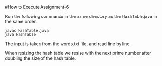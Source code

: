 #How to Execute Assignment-6


Run the following commands in the same directory as the HashTable.java in the same order.
```console
javac HashTable.java
java HashTable
```

The input is taken from the words.txt file, and read line by line

When resizing the hash table we resize with the next prime number after doubling the size of the hash table.
